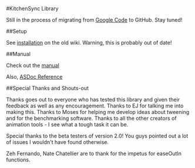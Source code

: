 #KitchenSync Library

Still in the process of migrating from [Google Code](http://code.google.com/p/kitchensynclib/) to GitHub. Stay tuned!

##Setup

See [installation](http://code.google.com/p/kitchensynclib/wiki/Installation) on the old wiki. Warning, this is probably out of date!

##Manual

Check out the [manual](http://kitchensync.as3lib.org/manual/)

Also, [ASDoc Reference](http://kitchensync.as3lib.org/docs/)

##Special Thanks and Shouts-out

Thanks goes out to everyone who has tested this library and given their feedback as well as any encouragement. Thanks to EJ for talking me into making this. Thanks to Moses for helping me develop ideas about tweening and for the benchmarking software. Thanks to all the other creators of animation tools - I see what a tough task it can be.

Special thanks to the beta testers of version 2.0! You guys pointed out a lot of issues I wouldn't have found otherwise.

Zeh Fernando, Nate Chatellier are to thank for the impetus for easeOutIn functions.